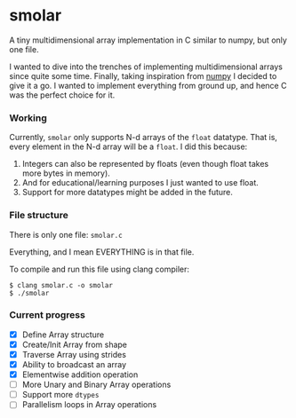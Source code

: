 # smolar

A tiny multidimensional array implementation in C similar to numpy, but only one file.

I wanted to dive into the trenches of implementing multidimensional arrays since quite some time. Finally, taking inspiration from [numpy](https://numpy.org) I decided to give it a go. I wanted to implement everything from ground up, and hence C was the perfect choice for it.

### Working

Currently, `smolar` only supports N-d arrays of the `float` datatype. That is, every element in the N-d array will be a `float`. I did this because:

1. Integers can also be represented by floats (even though float takes more bytes in memory).
2. And for educational/learning purposes I just wanted to use float.
3. Support for more datatypes might be added in the future.

### File structure

There is only one file: `smolar.c`

Everything, and I mean EVERYTHING is in that file.

To compile and run this file using clang compiler:

```shell
$ clang smolar.c -o smolar
$ ./smolar
```

### Current progress

- [x] Define Array structure
- [x] Create/Init Array from shape
- [x] Traverse Array using strides
- [x] Ability to broadcast an array
- [x] Elementwise addition operation
- [ ] More Unary and Binary Array operations
- [ ] Support more `dtypes`
- [ ] Parallelism loops in Array operations
